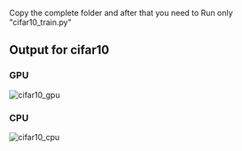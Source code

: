 Copy the complete folder and after that you need to Run only  "cifar10_train.py"

## Output for cifar10

### GPU
![cifar10_gpu](https://user-images.githubusercontent.com/23000971/44315082-2cb83f00-a43e-11e8-8d40-dbb7a9fd0af3.png)

### CPU
![cifar10_cpu](https://user-images.githubusercontent.com/23000971/44315081-2cb83f00-a43e-11e8-8fe6-755f45dc75b9.png)
